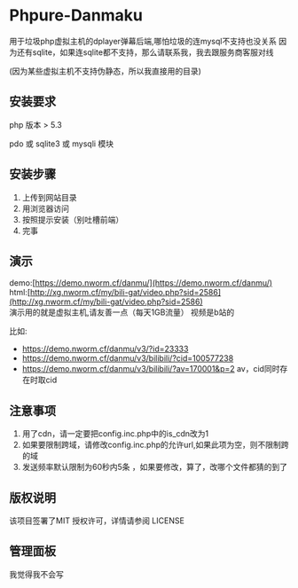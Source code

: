 # Phpure-Danmaku

用于垃圾php虚拟主机的dplayer弹幕后端,哪怕垃圾的连mysql不支持也没关系
因为还有sqlite，如果连sqlite都不支持，那么请联系我，我去跟服务商客服对线

(因为某些虚拟主机不支持伪静态，所以我直接用的目录)

## 安装要求
php 版本 > 5.3  

pdo 或 sqlite3 或 mysqli 模块  

## 安装步骤
 1. 上传到网站目录
 2. 用浏览器访问
 3. 按照提示安装（别吐槽前端）
 4. 完事

## 演示

demo:[https://demo.nworm.cf/danmu/](https://demo.nworm.cf/danmu/)  
html:[http://xg.nworm.cf/my/bili-gat/video.php?sid=2586](http://xg.nworm.cf/my/bili-gat/video.php?sid=2586)  
演示用的就是虚拟主机,请友善一点（每天1GB流量）  视频是b站的 


比如:
 - https://demo.nworm.cf/danmu/v3/?id=23333
 - https://demo.nworm.cf/danmu/v3/bilibili/?cid=100577238
 - https://demo.nworm.cf/danmu/v3/bilibili/?av=170001&p=2
 av，cid同时存在时取cid


## 注意事项
1. 用了cdn，请一定要把config.inc.php中的is_cdn改为1
2. 如果要限制跨域，请修改config.inc.php的允许url,如果此项为空，则不限制跨的域
3. 发送频率默认限制为60秒内5条 ，如果要修改，算了，改哪个文件都猜的到了


## 版权说明
该项目签署了MIT 授权许可，详情请参阅 LICENSE

## 管理面板
我觉得我不会写
